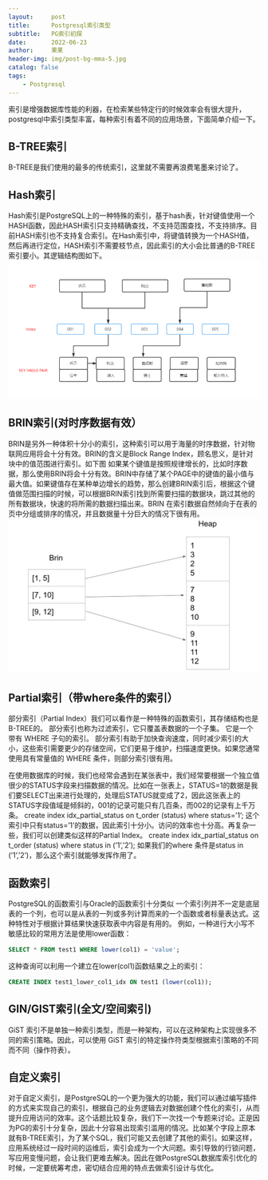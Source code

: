 ```yaml
---
layout:     post
title:      Postgresql索引类型
subtitle:   PG索引初探
date:       2022-06-23
author:     果果
header-img: img/post-bg-mma-5.jpg
catalog: false
tags:
    - Postgresql
---
```


索引是增强数据库性能的利器，在检索某些特定行的时候效率会有很大提升，postgresql中索引类型丰富，每种索引有着不同的应用场景，下面简单介绍一下。

## B-TREE索引
B-TREE是我们使用的最多的传统索引，这里就不需要再浪费笔墨来讨论了。

## Hash索引
Hash索引是PostgreSQL上的一种特殊的索引，基于hash表，针对键值使用一个HASH函数，因此HASH索引只支持精确查找，不支持范围查找，不支持排序。目前HASH索引也不支持复合索引。在Hash索引中，将键值转换为一个HASH值，然后再进行定位，HASH索引不需要枝节点，因此索引的大小会比普通的B-TREE索引要小。其逻辑结构图如下。
![pg0](/img-post/202206/pg_index1.png "pg0")

## BRIN索引(对时序数据有效）
BRIN是另外一种体积十分小的索引，这种索引可以用于海量的时序数据，针对物联网应用将会十分有效。BRIN的含义是Block Range Index，顾名思义，是针对块中的值范围进行索引。如下图
如果某个键值是按照规律增长的，比如时序数据，那么使用BRIN将会十分有效。BRIN中存储了某个PAGE中的键值的最小值与最大值。如果键值存在某种单边增长的趋势，那么创建BRIN索引后，根据这个键值做范围扫描的时候，可以根据BRIN索引找到所需要扫描的数据块，跳过其他的所有数据块，快速的将所需的数据扫描出来。BRIN 在索引数据自然倾向于在表的页中分组或排序的情况，并且数据量十分巨大的情况下很有用。
![pg1](/img-post/202206/pg_index2.png "pg1")

## Partial索引（带where条件的索引）
部分索引（Partial Index）我们可以看作是一种特殊的函数索引，其存储结构也是B-TREE的。 部分索引也称为过滤索引，它只覆盖表数据的一个子集。 它是一个带有 WHERE 子句的索引。
部分索引有助于加快查询速度，同时减少索引的大小，这些索引需要更少的存储空间，它们更易于维护，扫描速度更快。如果您通常使用具有常量值的 WHERE 条件，则部分索引很有用。

在使用数据库的时候，我们也经常会遇到在某张表中，我们经常要根据一个独立值很少的STATUS字段来扫描数据的情况。比如在一张表上，STATUS=1的数据是我们要SELECT出来进行处理的，处理后STATUS就变成了2，因此这张表上的STATUS字段值域是倾斜的，001的记录可能只有几百条，而002的记录有上千万条。
create index idx_partial_status on t_order (status) where status=’1’;
这个索引中只有status=’1’的数据，因此索引十分小。访问的效率也十分高。再复杂一些，我们可以创建类似这样的Partial Index。
create index idx_partial_status on t_order (status) where status in (’1’,’2’);
如果我们的where 条件是status in (’1’,’2’)，那么这个索引就能够发挥作用了。

## 函数索引
PostgreSQL的函数索引与Oracle的函数索引十分类似
一个索引列并不一定是底层表的一个列，也可以是从表的一列或多列计算而来的一个函数或者标量表达式。这种特性对于根据计算结果快速获取表中内容是有用的。
例如，一种进行大小写不敏感比较的常用方法是使用lower函数：
```sql
SELECT * FROM test1 WHERE lower(col1) = 'value';
```
这种查询可以利用一个建立在lower(col1)函数结果之上的索引：
```sql
CREATE INDEX test1_lower_col1_idx ON test1 (lower(col1));
```


## GIN/GIST索引(全文/空间索引)
GiST 索引不是单独一种索引类型，而是一种架构，可以在这种架构上实现很多不同的索引策略。因此，可以使用 GiST 索引的特定操作符类型根据索引策略的不同而不同（操作符表）。

## 自定义索引
对于自定义索引，是PostgreSQL的一个更为强大的功能，我们可以通过编写插件的方式来实现自己的索引，根据自己的业务逻辑去对数据创建个性化的索引，从而提升应用访问的效率。这个话题比较复杂，我们下一次找一个专题来讨论。正是因为PG的索引十分复杂，因此十分容易出现索引滥用的情况。比如某个字段上原本就有B-TREE索引，为了某个SQL，我们可能又去创建了其他的索引。如果这样，应用系统经过一段时间的运维后，索引会成为一个大问题。索引导致的行锁问题，写应用变慢问题，会让我们更难去解决。因此在做PostgreSQL数据库索引优化的时候，一定要统筹考虑，密切结合应用的特点去做索引设计与优化。
